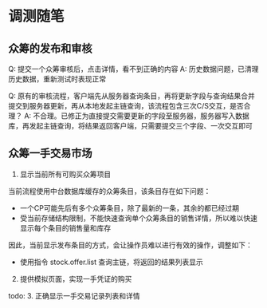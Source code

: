 # 调测随笔

## 众筹的发布和审核

Q: 提交一个众筹审核后，点击详情，看不到正确的内容
A: 历史数据问题，已清理历史数据，重新测试时表现正常

Q: 原有的审核流程，客户端先从服务器查询条目，再将更新字段与查询结果合并提交到服务器更新，再从本地发起主链查询，该流程包含三次C/S交互，是否合理？
A: 不合理。已修正为直接提交需要更新的字段至服务器，服务器写入数据库，再发起主链查询，将结果返回客户端，只需要提交三个字段、一次交互即可

## 众筹一手交易市场

1. 显示当前所有可购买众筹项目

当前流程使用中台数据库缓存的众筹条目，该条目存在如下问题：
- 一个CP可能先后有多个众筹条目，除了最新的一条，其余的都已经过期
- 受当前存储结构限制，不能快速查询单个众筹条目的销售详情，所以难以快速显示每个条目的销售量和库存

因此，当前显示发布条目的方式，会让操作员难以进行有效的操作，调整如下：
- 使用指令 stock.offer.list 查询主链，将返回的结果列表显示

2. 提供模拟页面，实现一手凭证的购买

todo:
3. 正确显示一手交易记录列表和详情

